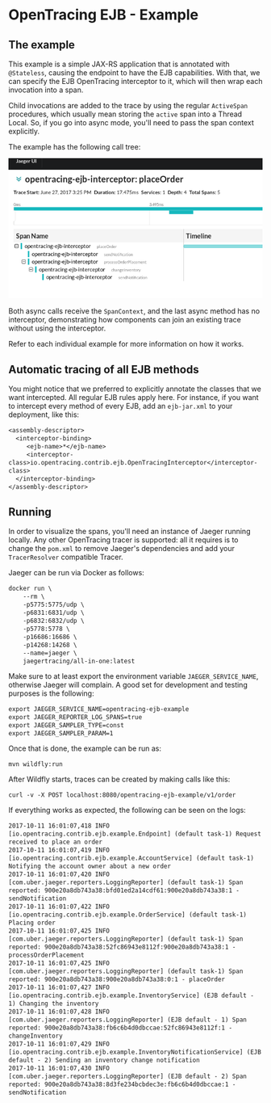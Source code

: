 # OpenTracing EJB - Example

## The example

This example is a simple JAX-RS application that is annotated with `@Stateless`,
causing the endpoint to have the EJB capabilities. With that, we can specify the 
EJB OpenTracing interceptor to it, which will then wrap each invocation into a span.

Child invocations are added to the trace by using the regular `ActiveSpan` procedures,
which usually mean storing the `active` span into a Thread Local. So, if you go into 
async mode, you'll need to pass the span context explicitly.

The example has the following call tree:

![Trace example](call-tree.png)

Both async calls receive the `SpanContext`, and the last async method has no interceptor,
demonstrating how components can join an existing trace without using the interceptor.

Refer to each individual example for more information on how it works.

## Automatic tracing of all EJB methods

You might notice that we preferred to explicitly annotate the classes that we want intercepted.
All regular EJB rules apply here. For instance, if you want to intercept every method of every 
EJB, add an `ejb-jar.xml` to your deployment, like this:

```
<assembly-descriptor>
  <interceptor-binding>
     <ejb-name>*</ejb-name>
     <interceptor-class>io.opentracing.contrib.ejb.OpenTracingInterceptor</interceptor-class>
  </interceptor-binding>
</assembly-descriptor>
```


## Running

In order to visualize the spans, you'll need an instance of Jaeger running locally.
Any other OpenTracing tracer is supported: all it requires is to change the `pom.xml` 
to remove Jaeger's dependencies and add your `TracerResolver` compatible Tracer.

Jaeger can be run via Docker as follows:
```
docker run \
    --rm \
    -p5775:5775/udp \
    -p6831:6831/udp \
    -p6832:6832/udp \
    -p5778:5778 \
    -p16686:16686 \
    -p14268:14268 \
    --name=jaeger \
    jaegertracing/all-in-one:latest
```

Make sure to at least export the environment variable `JAEGER_SERVICE_NAME`, 
otherwise Jaeger will complain. A good set for development and testing purposes
is the following:

```
export JAEGER_SERVICE_NAME=opentracing-ejb-example
export JAEGER_REPORTER_LOG_SPANS=true 
export JAEGER_SAMPLER_TYPE=const
export JAEGER_SAMPLER_PARAM=1 
```

Once that is done, the example can be run as:
```
mvn wildfly:run
```

After Wildfly starts, traces can be created by making calls like this:
```
curl -v -X POST localhost:8080/opentracing-ejb-example/v1/order
```

If everything works as expected, the following can be seen on the logs:
```
2017-10-11 16:01:07,418 INFO  [io.opentracing.contrib.ejb.example.Endpoint] (default task-1) Request received to place an order
2017-10-11 16:01:07,419 INFO  [io.opentracing.contrib.ejb.example.AccountService] (default task-1) Notifying the account owner about a new order
2017-10-11 16:01:07,420 INFO  [com.uber.jaeger.reporters.LoggingReporter] (default task-1) Span reported: 900e20a8db743a38:bfd01ed2a14cdf61:900e20a8db743a38:1 - sendNotification
2017-10-11 16:01:07,422 INFO  [io.opentracing.contrib.ejb.example.OrderService] (default task-1) Placing order
2017-10-11 16:01:07,425 INFO  [com.uber.jaeger.reporters.LoggingReporter] (default task-1) Span reported: 900e20a8db743a38:52fc86943e8112f:900e20a8db743a38:1 - processOrderPlacement
2017-10-11 16:01:07,425 INFO  [com.uber.jaeger.reporters.LoggingReporter] (default task-1) Span reported: 900e20a8db743a38:900e20a8db743a38:0:1 - placeOrder
2017-10-11 16:01:07,427 INFO  [io.opentracing.contrib.ejb.example.InventoryService] (EJB default - 1) Changing the inventory
2017-10-11 16:01:07,428 INFO  [com.uber.jaeger.reporters.LoggingReporter] (EJB default - 1) Span reported: 900e20a8db743a38:fb6c6b4d0dbccae:52fc86943e8112f:1 - changeInventory
2017-10-11 16:01:07,429 INFO  [io.opentracing.contrib.ejb.example.InventoryNotificationService] (EJB default - 2) Sending an inventory change notification
2017-10-11 16:01:07,430 INFO  [com.uber.jaeger.reporters.LoggingReporter] (EJB default - 2) Span reported: 900e20a8db743a38:8d3fe234bcbdec3e:fb6c6b4d0dbccae:1 - sendNotification
```
